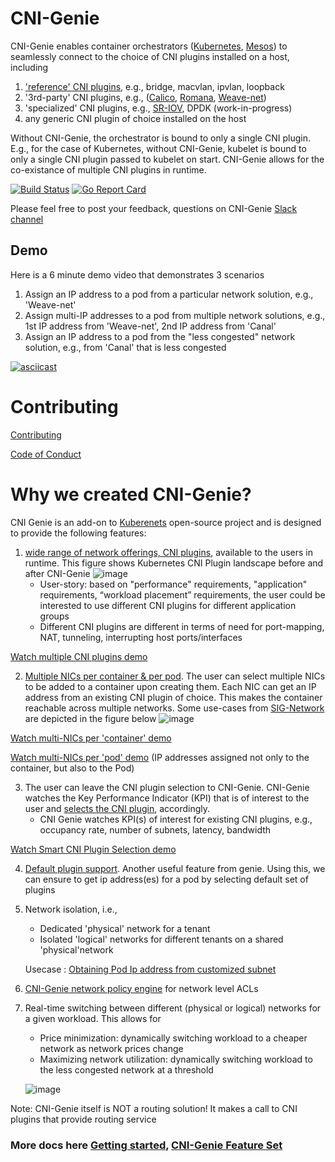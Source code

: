 # CNI-Genie

CNI-Genie enables container orchestrators ([Kubernetes](https://github.com/kubernetes/kubernetes), [Mesos](https://mesosphere.com/)) to seamlessly connect to the choice of CNI plugins installed on a host, including
1. ['reference' CNI plugins](https://github.com/containernetworking/plugins), e.g., bridge, macvlan, ipvlan, loopback
2. '3rd-party' CNI plugins, e.g., ([Calico](https://github.com/projectcalico/calico), [Romana](https://github.com/romana/romana), [Weave-net](https://github.com/weaveworks/weave))
3. 'specialized' CNI plugins, e.g., [SR-IOV](https://github.com/hustcat/sriov-cni), DPDK (work-in-progress)
4. any generic CNI plugin of choice installed on the host

Without CNI-Genie, the orchestrator is bound to only a single CNI plugin. E.g., for the case of Kubernetes, without CNI-Genie, kubelet is bound to only a single CNI plugin passed to kubelet on start. CNI-Genie allows for the co-existance of multiple CNI plugins  in runtime. 

[![Build Status](https://travis-ci.org/Huawei-PaaS/CNI-Genie.svg)](https://travis-ci.org/Huawei-PaaS/CNI-Genie)
[![Go Report Card](https://goreportcard.com/badge/github.com/Huawei-PaaS/CNI-Genie)](https://goreportcard.com/report/github.com/Huawei-PaaS/CNI-Genie)

Please feel free to post your feedback, questions on CNI-Genie [Slack channel](https://cni-genie.slack.com/)

## Demo
Here is a 6 minute demo video that demonstrates 3 scenarios
1. Assign an IP address to a pod from a particular network solution, e.g., 'Weave-net'
2. Assign multi-IP addresses to a pod from multiple network solutions, e.g., 1st IP address from 'Weave-net', 2nd IP address from 'Canal'
3. Assign an IP address to a pod from the "less congested" network solution, e.g., from 'Canal' that is less congested

[![asciicast](https://asciinema.org/a/118191.png)](https://asciinema.org/a/118191)

# Contributing
[Contributing](CONTRIBUTING.md)

[Code of Conduct](CODE_OF_CONDUCT.md)

# Why we created CNI-Genie?

CNI Genie is an add-on to [Kuberenets](https://github.com/kubernetes/kubernetes) open-source project and is designed to provide the following features:

1. [wide range of network offerings, CNI plugins](docs/multiple-cni-plugins/README.md), available to the users in runtime. This figure shows Kubernetes CNI Plugin landscape before and after CNI-Genie
   ![image](docs/multiple-cni-plugins/what-cni-genie.png)
    - User-story: based on "performance" requirements, "application" requirements, “workload placement” requirements, the user could be interested to use different CNI plugins for different application groups
    - Different CNI plugins are different in terms of need for port-mapping, NAT, tunneling, interrupting host ports/interfaces
    
[Watch multiple CNI plugins demo](https://github.com/Huawei-PaaS/CNI-Genie/blob/master/docs/multiple-cni-plugins/README.md#demo)


2. [Multiple NICs per container & per pod](docs/multiple-ips/README.md). The user can select multiple NICs to be added to a container upon creating them. Each NIC can get an IP address from an existing CNI plugin of choice. This makes the container reachable across multiple networks. Some use-cases from [SIG-Network](https://github.com/kubernetes/community/wiki/SIG-Network) are depicted in the figure below
   ![image](docs/multiple-ips/multi-interface.PNG)
        
[Watch multi-NICs per 'container' demo](https://github.com/Huawei-PaaS/CNI-Genie/blob/master/docs/multiple-ips/README.md#demo)

[Watch multi-NICs per 'pod' demo](https://github.com/Huawei-PaaS/CNI-Genie/blob/master/docs/multiple-ips/README.md#feature-2-extension-cni-genie-multiple-ip-addresses-per-pod) (IP addresses assigned not only to the container, but also to the Pod)

3. The user can leave the CNI plugin selection to CNI-Genie. CNI-Genie watches the Key Performance Indicator (KPI) that is of interest to the user and [selects the CNI plugin](docs/smart-cni-genie/README.md), accordingly.
    - CNI Genie watches KPI(s) of interest for existing CNI plugins, e.g., occupancy rate, number of subnets, latency, bandwidth

[Watch Smart CNI Plugin Selection demo](https://github.com/Huawei-PaaS/CNI-Genie/blob/master/docs/smart-cni-genie/README.md#demo)


4. [Default plugin support](docs/default-plugin/README.md). Another useful feature from genie. Using this, we can ensure to get ip address(es) for a pod by selecting default set of plugins


5. Network isolation, i.e.,
    - Dedicated 'physical' network for a tenant
    - Isolated 'logical' networks for different tenants on a shared 'physical'network

    Usecase : [Obtaining Pod Ip address from customized subnet](docs/network-isolation/README.md)


6. [CNI-Genie network policy engine](docs/network-policy/README.md) for network level ACLs


7. Real-time switching between different (physical or logical) networks for a given workload. This allows for
    - Price minimization: dynamically switching workload to a cheaper network as network prices change    
    - Maximizing network utilization: dynamically switching workload to the less congested network at a threshold
    
    ![image](docs/network-switching.PNG)



Note: CNI-Genie itself is NOT a routing solution! It makes a call to CNI plugins that provide routing service

### More docs here [Getting started](docs/GettingStarted.md), [CNI-Genie Feature Set](docs/CNIGenieFeatureSet.md)
